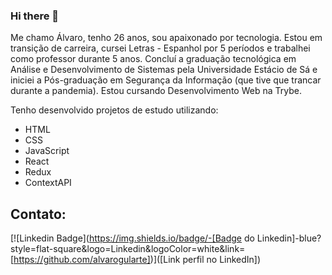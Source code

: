 ### Hi there 👋
Me chamo Álvaro, tenho 26 anos, sou apaixonado por tecnologia.
Estou em transição de carreira, cursei Letras - Espanhol por 5 períodos e trabalhei como professor durante 5 anos.
Concluí a graduação tecnológica em Análise e Desenvolvimento de Sistemas pela Universidade Estácio de Sá e iniciei a Pós-graduação em Segurança da Informação (que tive que trancar durante a pandemia).
Estou cursando Desenvolvimento Web na Trybe.

Tenho desenvolvido projetos de estudo utilizando:
- HTML
- CSS
- JavaScript
- React
- Redux
- ContextAPI

## Contato:

[![Linkedin Badge](https://img.shields.io/badge/-[Badge do Linkedin]-blue?style=flat-square&logo=Linkedin&logoColor=white&link=[https://github.com/alvarogularte])]([Link perfil no LinkedIn])

